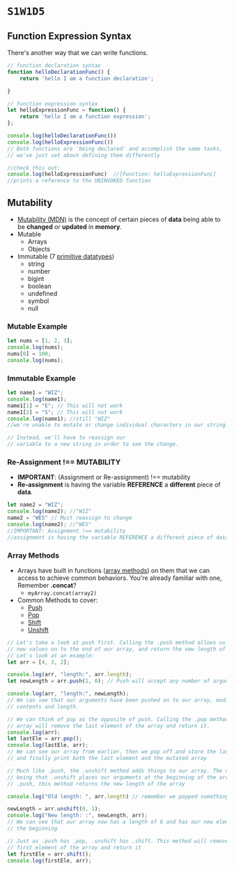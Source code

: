 # `S1W1D5`

## Function Expression Syntax
There's another way that we can write functions. 
```javascript
// function declaration syntax
function helloDeclarationFunc() {
    return 'hello I am a function declaration';

}

// function expression syntax
let helloExpressionFunc = function() {
    return 'hello I am a function expression';
};

console.log(helloDeclarationFunc())
console.log(helloExpressionFunc())
// Both functions are 'being declared' and accomplish the same tasks, 
// we've just set about defining them differently

//check this out:
console.log(helloExpressionFunc)  //[Function: helloExpressionFunc]
//prints a reference to the UNINVOKED function
```

## Mutability
- [Mutability (MDN)](https://developer.mozilla.org/en-US/docs/Glossary/Mutable) is the concept of certain pieces of **data** being able to be **changed** or **updated** in **memory**. 
- Mutable
    - Arrays
    - Objects
- Immutable (7 [primitive datatypes](https://developer.mozilla.org/en-US/docs/Glossary/Primitive))
    - string 
    - number 
    - bigint 
    - boolean 
    - undefined
    - symbol
    - null


### Mutable Example
```javascript
let nums = [1, 2, 3];
console.log(nums);
nums[0] = 100;
console.log(nums);
```

### Immutable Example
```javascript
let name1 = "WIZ";
console.log(name1);
name1[1] = "E"; // This will not work
name1[2] = "S"; // This will not work
console.log(name1); //still "WIZ"
//we're unable to mutate or change individual characters in our string. 

// Instead, we'll have to reassign our
// variable to a new string in order to see the change.
```

### Re-Assignment !== MUTABILITY
- **IMPORTANT**: (Assignment or Re-assignment) !== mutability
- **Re-assignment** is having the variable **REFERENCE** a **different** piece of **data**.
```javascript
let name2 = "WIZ"; 
console.log(name2); //"WIZ"
name2 = "WES" // Must reassign to change
console.log(name2); //"WES"
//IMPORTANT: Assignment !== mutability
//assignment is having the variable REFERENCE a different piece of data.
```

### Array Methods
- Arrays have built in functions ([array methods](https://developer.mozilla.org/en-US/docs/Web/JavaScript/Reference/Global_Objects/Array#instance_methods)) on them that we can access to achieve common behaviors. You're already familiar with one, Remember **.concat**?
    - `myArray.concat(array2)`
- Common Methods to cover:
    - [Push ](https://developer.mozilla.org/en-US/docs/Web/JavaScript/Reference/Global_Objects/Array/push)
    - [Pop ](https://developer.mozilla.org/en-US/docs/Web/JavaScript/Reference/Global_Objects/Array/pop)
    - [Shift](https://developer.mozilla.org/en-US/docs/Web/JavaScript/Reference/Global_Objects/Array/shift) 
    - [Unshift](https://developer.mozilla.org/en-US/docs/Web/JavaScript/Reference/Global_Objects/Array/unshift)

```javascript
// Let's take a look at push first. Calling the .push method allows us to "push"
// new values on to the end of our array, and return the new length of the array
// Let's look at an example:
let arr = [4, 3, 2];

console.log(arr, "length:", arr.length);
let newLength = arr.push(1, 0); // Push will accept any number of arguments

console.log(arr, "length:", newLength);
// We can see that our arguments have been pushed on to our array, modifying its
// contents and length.

// We can think of pop as the opposite of push. Calling the .pop method on an
// array will remove the last element of the array and return it. 
console.log(arr);
let lastEle = arr.pop();
console.log(lastEle, arr);
// We can see our array from earlier, then we pop off and store the last element
// and finally print both the last element and the mutated array

// Much like .push, the .unshift method adds things to our array. The difference
// being that .unshift places our arguments at the beginning of the array. Like
// .push, this method returns the new length of the array

console.log("Old length: ", arr.length) // remember we popped something off

newLength = arr.unshift(0, 1);
console.log("New length: :", newLength, arr);
// We can see that our array now has a length of 6 and has our new elements in
// the beginning

// Just as .push has .pop, .unshift has .shift. This method will remove the 
// first element of the array and return it
let firstEle = arr.shift();
console.log(firstEle, arr);
```
